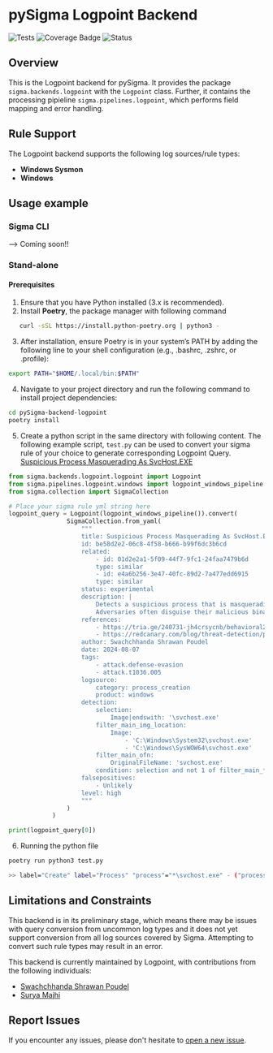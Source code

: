# pySigma Logpoint Backend
![Tests](https://github.com/logpoint/pySigma-backend-logpoint/actions/workflows/test.yml/badge.svg)
![Coverage Badge](https://img.shields.io/endpoint?url=https://raw.githubusercontent.com/logpoint/pySigma-backend-logpoint/main/coverage-badge.json)
![Status](https://img.shields.io/badge/Status-pre--release-orange)

## Overview
This is the Logpoint backend for pySigma. It provides the package `sigma.backends.logpoint` with the `Logpoint` class.
Further, it contains the processing pipieline `sigma.pipelines.logpoint`, which performs field mapping and error handling.

## Rule Support
The Logpoint backend supports the following log sources/rule types:

- **Windows Sysmon**
- **Windows**

## Usage example

### Sigma CLI
--> Coming soon!!

### Stand-alone

#### Prerequisites

1. Ensure that you have Python installed (3.x is recommended).
2. Install **Poetry**, the package manager with following command
```bash
   curl -sSL https://install.python-poetry.org | python3 -
```
3. After installation, ensure Poetry is in your system’s PATH by adding the following line to your shell configuration (e.g., .bashrc, .zshrc, or .profile):
```bash
export PATH="$HOME/.local/bin:$PATH"
```
4. Navigate to your project directory and run the following command to install project dependencies:
```bash
cd pySigma-backend-logpoint
poetry install
```
5. Create a python script in the same directory with following content. 
The following example script, `test.py` can be used to convert your sigma rule of your choice to generate corresponding Logpoint Query.
[Suspicious Process Masquerading As SvcHost.EXE](https://github.com/SigmaHQ/sigma/blob/598d29f811c1859ba18e05b8c419cc94410c9a55/rules/windows/process_creation/proc_creation_win_svchost_masqueraded_execution.yml)

```python
from sigma.backends.logpoint.logpoint import Logpoint
from sigma.pipelines.logpoint.windows import logpoint_windows_pipeline
from sigma.collection import SigmaCollection

# Place your sigma rule yml string here
logpoint_query = Logpoint(logpoint_windows_pipeline()).convert(
                SigmaCollection.from_yaml(
                    """
                    title: Suspicious Process Masquerading As SvcHost.EXE
                    id: be58d2e2-06c8-4f58-b666-b99f6dc3b6cd
                    related:
                        - id: 01d2e2a1-5f09-44f7-9fc1-24faa7479b6d
                        type: similar
                        - id: e4a6b256-3e47-40fc-89d2-7a477edd6915
                        type: similar
                    status: experimental
                    description: |
                        Detects a suspicious process that is masquerading as the legitimate "svchost.exe" by naming its binary "svchost.exe" and executing from an uncommon location.
                        Adversaries often disguise their malicious binaries by naming them after legitimate system processes like "svchost.exe" to evade detection.
                    references:
                        - https://tria.ge/240731-jh4crsycnb/behavioral2
                        - https://redcanary.com/blog/threat-detection/process-masquerading/
                    author: Swachchhanda Shrawan Poudel
                    date: 2024-08-07
                    tags:
                        - attack.defense-evasion
                        - attack.t1036.005
                    logsource:
                        category: process_creation
                        product: windows
                    detection:
                        selection:
                            Image|endswith: '\svchost.exe'
                        filter_main_img_location:
                            Image:
                                - 'C:\Windows\System32\svchost.exe'
                                - 'C:\Windows\SysWOW64\svchost.exe'
                        filter_main_ofn:
                            OriginalFileName: 'svchost.exe'
                        condition: selection and not 1 of filter_main_*
                    falsepositives:
                        - Unlikely
                    level: high
                    """
                )
            )

print(logpoint_query[0])
```

6.  Running the python file
```bash
poetry run python3 test.py

>> label="Create" label="Process" "process"="*\svchost.exe" - ("process" in ["C:\Windows\System32\svchost.exe", "C:\Windows\SysWOW64\svchost.exe"] or file="svchost.exe")
```

## Limitations and Constraints
This backend is in its preliminary stage, which means there may be issues with query conversion from uncommon log types and it does not yet support conversion from all log sources covered by Sigma. Attempting to convert such rule types may result in an error.


This backend is currently maintained by Logpoint, with contributions from the following individuals:
* [Swachchhanda Shrawan Poudel](https://github.com/swachchhanda000/)
* [Surya Majhi](https://github.com/suryamajhi)

## Report Issues

If you encounter any issues, please don't hesitate to [open a new issue](https://github.com/logpoint/pySigma-backend-logpoint/issues/new).

